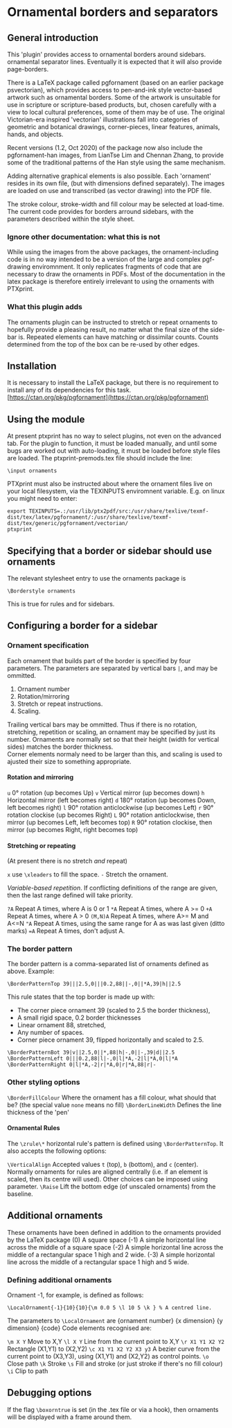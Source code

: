 # Ornamental borders and separators

## General introduction

This 'plugin' provides access to ornamental borders around sidebars. 
ornamental separator lines.
Eventually it is expected that it will also provide page-borders.

There is a LaTeX package called pgfornament (based on an earlier package 
psvectorian), which provides access to pen-and-ink style vector-based artwork
such as ornamental borders. Some of the artwork is unsuitable for use in
scripture or scripture-based products, but, chosen carefully with a view to
local cultural preferences, some of them may be of use.  The 
original Victorian-era inspired 'vectorian' illustrations fall into categories 
of geometric and botanical drawings, corner-pieces, linear features, animals,
hands, and objects. 

Recent versions (1.2, Oct 2020) of the package now also include the
pgfornament-han images, from LianTse Lim and Chennan Zhang, to provide some of
the traditional patterns of the Han style using the same mechanism.

Adding alternative graphical elements is also possible. Each
'ornament' resides in its own file, (but with dimensions defined separately).
The images are loaded on use and transcribed (as vector drawing) into the PDF
file. 

The stroke colour, stroke-width and fill colour may be selected at load-time.
The current code provides for borders arround sidebars, with the parameters
described within the style sheet.

### Ignore other documentation: what this is not
While using the images from the above packages, the  ornament-including code is
in no way intended to be a version of the large and complex pgf-drawing
enviromnment. It only replicates fragments of code that are necessary to
draw the ornaments in PDFs. Most of the documentation in the latex package is
therefore entirely irrelevant to using the ornaments with PTXprint.

### What this plugin adds
The ornaments plugin can be instructed to stretch or repeat ornaments to
hopefully provide a pleasing result, no matter what the final size of the
side-bar is.  Repeated elements can have matching or dissimilar counts.
Counts determined from the top of the box can be re-used by other edges.

## Installation
It is necessary to install the LaTeX package, but there is no requirement 
to install any of its dependencies for this task.
[https://ctan.org/pkg/pgfornament](https://ctan.org/pkg/pgfornament)

## Using the module
At present ptxprint has no way to select plugins, not even on the advanced tab.
For the plugin to function, it must be loaded manually, and until some bugs 
are worked out with auto-loading, it must be loaded before style files are
loaded. The ptxprint-premods.tex file should include the line:
```
\input ornaments
```

PTXprint must also be instructed about where the ornament files live on your local filesystem, 
via the TEXINPUTS enviromnent variable. E.g. on linux you might need to enter:
```
export TEXINPUTS=.:/usr/lib/ptx2pdf/src:/usr/share/texlive/texmf-dist/tex/latex/pgfornament/:/usr/share/texlive/texmf-dist/tex/generic/pgfornament/vectorian/
ptxprint
```

## Specifying that a border or sidebar should use ornaments
The relevant stylesheet entry to use the ornaments package is
```
\Borderstyle ornaments
```
This is true for rules and for sidebars.

## Configuring a border for a sidebar
### Ornament specification
Each ornament that builds part of the border is specified by four parameters. The parameters are separated by vertical bars `|`, and may be ommitted. 

 1. Ornament number  
 2. Rotation/mirroring
 3. Stretch or repeat instructions.
 4. Scaling.

Trailing vertical bars may be ommitted. Thus if there is no rotation,
stretching, repetition or scaling, an ornament may be specified by just its
number.  Ornaments are normally set so that their height (width for
vertical sides) matches the border thickness.  
Corner elements normaly need to be larger than this, and 
scaling is used to ajusted their size to something appropriate.

#### Rotation and mirroring
 `u` 0° rotation (up becomes Up)
 `v` Vertical mirror  (up becomes down)
 `h` Horizontal mirror (left becomes right)
 `d` 180° rotation (up becomes Down, left becomes right)
 `l` 90° rotation anticlockwise (up becomes Left)
 `r` 90° rotation clockise (up becomes Right)
 `L` 90° rotation anticlockwise, then mirror (up becomes Left, left becomes top)
 `R` 90° rotation clockise, then mirror (up becomes Right, right becomes top)

#### Stretching or repeating
(At present there is no stretch *and* repeat)

 `x` use `\xleaders` to fill the space.
 `-` Stretch the ornament.

*Variable-based repetition*. If conflicting definitions of the range are given, then the last range defined 
will take priority.
 
 `?A`	Repeat A times, where A is 0 or 1
 `*A`	Repeat A times, where A >= 0
 `+A`   Repeat A times, where A > 0
 `(M,N)A` Repeat A times, where A>= M and A<=N
 `"A`	Repeat A times, using the same range for A as was last given (ditto marks)
 `=A`	Repeat A times, don't adjust A.

### The border pattern
The border pattern is a comma-separated list of ornaments defined as above.
Example:
```
\BorderPatternTop 39|||2.5,0|||0.2,88||-,0||*A,39|h||2.5
```
This rule states that the top border is made up with:
 * The corner piece ornament 39 (scaled to  2.5 the border thickness),
 * A small rigid space, 0.2 border thicknesses
 * Linear ornament 88, stretched,
 * Any number of spaces.
 * Corner piece ornament 39, flipped horizontally and scaled to 2.5.


```
\BorderPatternBot 39|v||2.5,0||*,88|h|-,0||-,39|d||2.5
\BorderPatternLeft 0|||0.2,88|l|-,0|l|*A,-2|l|*A,0|l|*A
\BorderPatternRight 0|l|*A,-2|r|*A,0|r|*A,88|r|-
```

### Other styling options
`\BorderFillColour` Where the ornament has a fill colour, what should that be? (the special value `none` means no fill)
`\BorderLineWidth` Defines the line thickness of the 'pen'

#### Ornamental Rules
The `\zrule\*` horizontal rule's pattern is defined using `\BorderPatternTop`.
It also  accepts the following options:

`\VerticalAlign`  Accepted values `t` (top), `b` (bottom), and `c` (center).
Normally ornaments for rules are aligned centrally (i.e. if an element is
scaled, then its centre will used). Other choices can be imposed using parameter. 
`\Raise`  Lift the bottom edge (of unscaled ornaments) from the baseline.

## Additional ornaments
These ornaments have been defined in addition to the ornaments provided by the LaTeX package
 (0)	A square space
 (-1) 	A simple horizontal line across the middle of a square space 
 (-2)	A simple horizontal line across the middle of a rectangular space 1 high and 2 wide.
 (-3)	A simple horizontal line across the middle of a rectangular space 1 high and 5 wide.

### Defining additional ornaments
Ornament -1, for example, is defined as follows:
```
\LocalOrnament{-1}{10}{10}{\m 0.0 5 \l 10 5 \k } % A centred line.
```
The parameters to  `\LocalOrnament` are {ornament number} {x dimension} {y dimension} {code}
Code elements recognised are:

 `\m X Y` Move to X,Y
 `\l X Y` Line from the current point to X,Y
 `\r X1 Y1 X2 Y2` Rectangle (X1,Y1) to (X2,Y2)
 `\c X1 Y1 X2 Y2 X3 y3` A bezier curve from the current point to (X3,Y3), using (X1,Y1) and (X2,Y2) as control points.
 `\o` Close path
 `\k`	Stroke
 `\s`	Fill and stroke (or just stroke if there's no fill colour)
 `\i` Clip to path
 

## Debugging options
If the flag `\boxorntrue` is set (in the .tex file or via a hook), then 
ornaments will be displayed with a frame around them.

